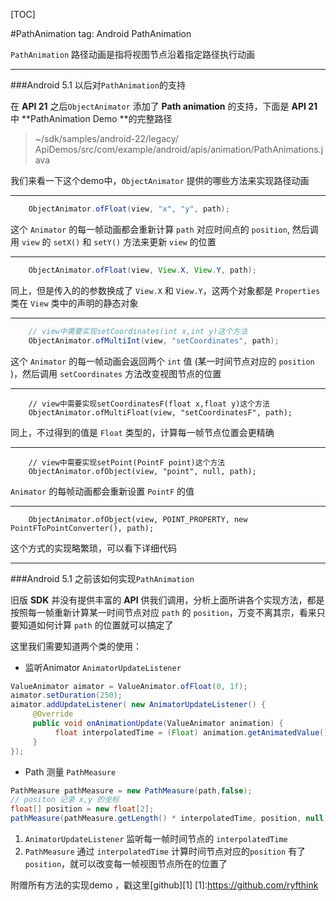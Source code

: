 [TOC]

#PathAnimation
tag:  Android  PathAnimation

`PathAnimation`  路径动画是指将视图节点沿着指定路径执行动画

***

###Android 5.1 以后对`PathAnimation`的支持

在 **API 21** 之后`ObjectAnimator` 添加了 **Path animation** 的支持，下面是 **API 21** 中 **PathAnimation Demo **的完整路径

> ~/sdk/samples/android-22/legacy/ \
> ApiDemos/src/com/example/android/apis/animation/PathAnimations.java

 我们来看一下这个demo中，`ObjectAnimator` 提供的哪些方法来实现路径动画

***

``` java
	ObjectAnimator.ofFloat(view, "x", "y", path);
```
这个 `Animator` 的每一帧动画都会重新计算 `path` 对应时间点的 `position`,
然后调用 `view` 的 `setX()` 和 `setY()` 方法来更新 `view` 的位置

***

``` java
	ObjectAnimator.ofFloat(view, View.X, View.Y, path);
```
同上，但是传入的的参数换成了 `View.X` 和 `View.Y`，这两个对象都是 `Properties`  类在 `View` 类中的声明的静态对象

***

``` java
	// view中需要实现setCoordinates(int x,int y)这个方法
	ObjectAnimator.ofMultiInt(view, "setCoordinates", path); 
```

这个 `Animator` 的每一帧动画会返回两个 `int` 值 (某一时间节点对应的 `position` )，然后调用 `setCoordinates` 方法改变视图节点的位置

***

```
	// view中需要实现setCoordinatesF(float x,float y)这个方法
	ObjectAnimator.ofMultiFloat(view, "setCoordinatesF", path); 
```
同上，不过得到的值是 `Float` 类型的，计算每一帧节点位置会更精确

***

```
	// view中需要实现setPoint(PointF point)这个方法
	ObjectAnimator.ofObject(view, "point", null, path);
```
`Animator` 的每帧动画都会重新设置 `PointF` 的值

***

```
	ObjectAnimator.ofObject(view, POINT_PROPERTY, new PointFToPointConverter(), path);
```
这个方式的实现略繁琐，可以看下详细代码

***

###Android 5.1 之前该如何实现`PathAnimation`

旧版 **SDK** 并没有提供丰富的 **API** 供我们调用，分析上面所讲各个实现方法，都是按照每一帧重新计算某一时间节点对应   `path` 的 `position`，万变不离其宗，看来只要知道如何计算 `path` 的位置就可以搞定了


这里我们需要知道两个类的使用：
* 监听Animator  `AnimatorUpdateListener`
```java
ValueAnimator aimator = ValueAnimator.ofFloat(0, 1f);
aimator.setDuration(250);
aimator.addUpdateListener( new AnimatorUpdateListener() {
     @Override
     public void onAnimationUpdate(ValueAnimator animation) {
          float interpolatedTime = (Float) animation.getAnimatedValue();
     }
});
```



*  Path 测量 `PathMeasure`
```java
PathMeasure pathMeasure = new PathMeasure(path,false);
// positon 记录 x,y 的坐标
float[] position = new float[2];
pathMeasure(pathMeasure.getLength() * interpolatedTime, position, null);
```

1. `AnimatorUpdateListener`   监听每一帧时间节点的 `interpolatedTime`
2. `PathMeasure`   通过 `interpolatedTime`  计算时间节点对应的`position`
有了`position`，就可以改变每一帧视图节点所在的位置了


附赠所有方法的实现demo ，戳这里[github][1]
[1]:https://github.com/ryfthink
